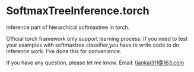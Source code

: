 # SoftmaxTreeInference.torch
Inference part of hierarchical softmaxtree in torch.

Official torch framework only support learning process. If you need to test your examples with softmaxtree classifier,you have to write code to do inference work.
I've done this for convenience.

If you have any question, please let me know. Email: tiankai311@163.com
